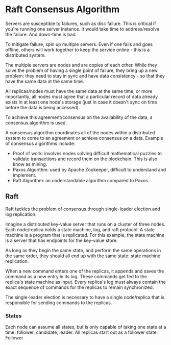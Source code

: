 # Raft Consensus Algorithm

Servers are susceptible to failures, such as disc failure. This is critical
if you're running one server instance. It would take time to address/resolve
the failure. And down-time is bad.


To mitigate failure, spin up multiple servers. Even if one fails and goes offline,
others will work together to keep the service online - this is a distributed system.


The multiple servers are nodes and are copies of each other. While they solve the
problem of having a single point of failure, they bring up a new problem: they
need to stay in sync and have data consistency - so that they have the same data at the same
time.

All replicas/nodes must have the same data at the same time, or more importantly,
all nodes must agree that a particular record of data already exists in at least one
node's storage (just in case it doesn't sync on time before the data is being accessed).

To achieve this agreement/consensus on the availability of the data, a consensus algorithm
is used.

A consensus algorithm coordinates all of the nodes within a distributed system to come
to an agreement or achieve consensus on a data. Example of consensus algorithms include:

- Proof of work: involves nodes solving difficult mathematical puzzles to validate transactions and record them on the blockchain. This is also know as mining.
- Paxos Algorithm: used by Apache Zookeeper, difficult to understand and implement.
- Raft Algorithm: an understandable algorithm compared to Paxos.

## Raft
Raft tackles the problem of consensus through single-leader election and log replication.

Imagine a distributed key-value server that runs on a cluster of three nodes. Each node/replica
holds a state machine, log, and raft protocol. A state machine is a program that is replicated.
For this example, the state machine is a server that has endpoints for the key-value store.

As long as they begin the same state, and perform the same operations in the same order, they
should all end up with the same state: state machine replication.

When a new command enters one of the replicas, it appends and saves the command as a new entry in its log.
These commands get fed to the replica's state machine as input. Every replica's log must always contain the
exact sequence of commands for the replicas to remain synchronized.

The single-leader election is necessary to have a single node/replica that is responsible for sending commands
to the replicas.

### States
Each node can assume all states, but is only capable of taking one state at a time: follower, candidate, leader. 
All replicas start out as a follower state. Follower
